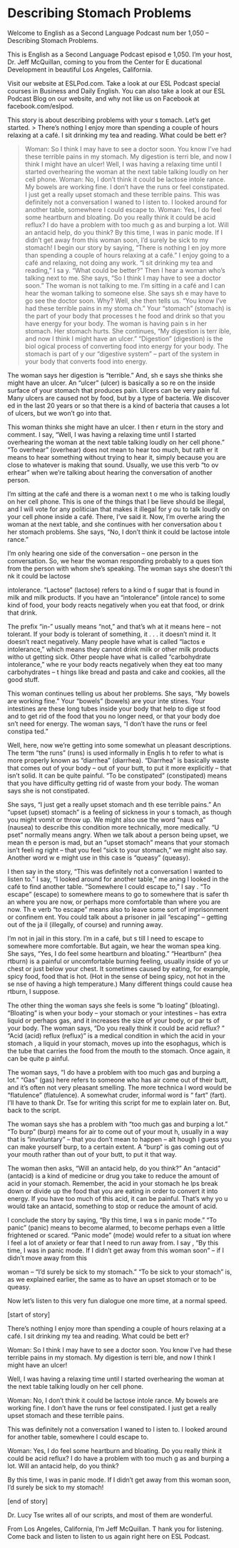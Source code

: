 # Describing Stomach Problems

Welcome to English as a Second Language Podcast num ber 1,050 – Describing Stomach Problems.  

This is English as a Second Language Podcast episod e 1,050. I’m your host, Dr. Jeff McQuillan, coming to you from the Center for E ducational Development in beautiful Los Angeles, California.  

Visit our website at ESLPod.com. Take a look at our  ESL Podcast special courses in Business and Daily English. You can also  take a look at our ESL Podcast Blog on our website, and why not like us on  Facebook at facebook.com/eslpod.  

This story is about describing problems with your s tomach. Let’s get started.  > There’s nothing I enjoy more than spending a couple  of hours relaxing at a café. I sit drinking my tea and reading. What could be bett er? 
> Woman: So I think I may have to see a doctor soon. You know I’ve had these terrible pains in my stomach. My digestion is terri ble, and now I think I might have an ulcer! 
> Well, I was having a relaxing time until I started overhearing the woman at the next table talking loudly on her cell phone. 
> Woman: No, I don’t think it could be lactose intole rance. My bowels are working fine. I don’t have the runs or feel constipated. I just get a really upset stomach and these terrible pains. 
> This was definitely not a conversation I waned to l isten to. I looked around for another table, somewhere I could escape to. 
> Woman: Yes, I do feel some heartburn and bloating. Do you really think it could be acid reflux? I do have a problem with too much g as and burping a lot. Will an antacid help, do you think? 
> By this time, I was in panic mode. If I didn’t get away from this woman soon, I’d surely be sick to my stomach! 
> I begin our story by saying, “There is nothing I en joy more than spending a couple of hours relaxing at a café.” I enjoy going to a café and relaxing, not doing any work. “I sit drinking my tea and reading,” I sa y. “What could be better?” Then I hear a woman who’s talking next to me. She says, “So I think I may have to see a doctor soon.” The woman is not talking to me. I’m  sitting in a café and I can hear the woman talking to someone else. She says sh e may have to go see the doctor soon. Why? Well, she then tells us. “You know I’ve had these terrible pains in my stoma ch.” Your “stomach” (stomach) is the part of your body that processes t he food and drink so that you have energy for your body. The woman is having pain s in her stomach. Her stomach hurts. She continues, “My digestion is terr ible, and now I think I might have an ulcer.” “Digestion” (digestion) is the biol ogical process of converting food into energy for your body. The stomach is part of y our “digestive system” – part of the system in your body that converts food into energy.  

The woman says her digestion is “terrible.” And, sh e says she thinks she might have an ulcer. An “ulcer” (ulcer) is basically a so re on the inside surface of your stomach that produces pain. Ulcers can be very pain ful. Many ulcers are caused not by food, but by a type of bacteria. We discover ed in the last 20 years or so that there is a kind of bacteria that causes a lot of ulcers, but we won’t go into that.  

This woman thinks she might have an ulcer. I then r eturn in the story and comment. I say, “Well, I was having a relaxing time  until I started overhearing the woman at the next table talking loudly on her cell phone.” “To overhear” (overhear) does not mean to hear too much, but rath er it means to hear something without trying to hear it, simply because  you are close to whatever is making that sound. Usually, we use this verb “to ov erhear” when we’re talking about hearing the conversation of another person.  

I’m sitting at the café and there is a woman next t o me who is talking loudly on her cell phone. This is one of the things that I be lieve should be illegal, and I will vote for any politician that makes it illegal for y ou to talk loudly on your cell phone inside a café. There, I’ve said it. Now, I’m overhe aring the woman at the next table, and she continues with her conversation abou t her stomach problems. She says, “No, I don’t think it could be lactose intole rance.”  

I’m only hearing one side of the conversation – one  person in the conversation. So, we hear the woman responding probably to a ques tion from the person with whom she’s speaking. The woman says she doesn’t thi nk it could be lactose  

intolerance. “Lactose” (lactose) refers to a kind o f sugar that is found in milk and milk products. If you have an “intolerance” (intole rance) to some kind of food, your body reacts negatively when you eat that food,  or drink that drink.  

The prefix “in-” usually means “not,” and that’s wh at it means here – not tolerant. If your body is tolerant of something, it . . . it doesn’t mind it. It doesn’t react negatively. Many people have what is called “lactos e intolerance,” which means they cannot drink milk or other milk products witho ut getting sick. Other people have what is called “carbohydrate intolerance,” whe re your body reacts negatively when they eat too many carbohydrates – t hings like bread and pasta and cake and cookies, all the good stuff.  

This woman continues telling us about her problems.  She says, “My bowels are working fine.” Your “bowels” (bowels) are your inte stines. Your intestines are these long tubes inside your body that help to dige st food and to get rid of the food that you no longer need, or that your body doe sn’t need for energy. The woman says, “I don’t have the runs or feel constipa ted.”  

Well, here, now we’re getting into some somewhat un pleasant descriptions. The term “the runs” (runs) is used informally in Englis h to refer to what is more properly known as “diarrhea” (diarrhea). “Diarrhea”  is basically waste that comes out of your body – out of your butt, to put it more  explicitly – that isn’t solid. It can be quite painful. “To be constipated” (constipated)  means that you have difficulty getting rid of waste from your body. The woman says  she is not constipated.  

She says, “I just get a really upset stomach and th ese terrible pains.” An “upset (upset) stomach” is a feeling of sickness in your s tomach, as though you might vomit or throw up. We might also use the word “naus ea” (nausea) to describe this condition more technically, more medically. “U pset” normally means angry. When we talk about a person being upset, we mean th e person is mad, but an “upset stomach” means that your stomach isn’t feeli ng right – that you feel “sick to your stomach,” we might also say. Another word w e might use in this case is “queasy” (queasy).  

I then say in the story, “This was definitely not a  conversation I wanted to listen to.” I say, “I looked around for another table,” me aning I looked in the café to find another table. “Somewhere I could escape to,” I say . “To escape” (escape) to somewhere means to go to somewhere that is safer th an where you are now, or perhaps more comfortable than where you are now. Th e verb “to escape” means also to leave some sort of imprisonment or confinem ent. You could talk about a prisoner in jail “escaping” – getting out of the ja il (illegally, of course) and running away.   

 I’m not in jail in this story. I’m in a café, but s till I need to escape to somewhere more comfortable. But again, we hear the woman spea king. She says, “Yes, I do feel some heartburn and bloating.” “Heartburn” (hea rtburn) is a painful or uncomfortable burning feeling, usually inside of yo ur chest or just below your chest. It sometimes caused by eating, for example, spicy food, food that is hot. (Hot in the sense of being spicy, not hot in the se nse of having a high temperature.) Many different things could cause hea rtburn, I suppose.  

The other thing the woman says she feels is some “b loating” (bloating). “Bloating” is when your body – your stomach or your intestines  – has extra liquid or perhaps gas, and it increases the size of your body, or par ts of your body. The woman says, “Do you really think it could be acid reflux? ” “Acid (acid) reflux (reflux)” is a medical condition in which the acid in your stomach , a liquid in your stomach, moves up into the esophagus, which is the tube that  carries the food from the mouth to the stomach. Once again, it can be quite p ainful.  

The woman says, “I do have a problem with too much gas and burping a lot.” “Gas” (gas) here refers to someone who has air come  out of their butt, and it’s often not very pleasant smelling. The more technica l word would be “flatulence” (flatulence). A somewhat cruder, informal word is “ fart” (fart). I’ll have to thank Dr. Tse for writing this script for me to explain later  on. But, back to the script.  

The woman says she has a problem with “too much gas  and burping a lot.” “To burp” (burp) means for air to come out of your mout h, usually in a way that is “involuntary” – that you don’t mean to happen – alt hough I guess you can make yourself burp, to a certain extent. A “burp“ is gas  coming out of your mouth rather than out of your butt, to put it that way.  

The woman then asks, “Will an antacid help, do you think?” An “antacid” (antacid) is a kind of medicine or drug you take to  reduce the amount of acid in your stomach. Remember, the acid in your stomach he lps break down or divide up the food that you are eating in order to convert  it into energy. If you have too much of this acid, it can be painful. That’s why yo u would take an antacid, something to stop or reduce the amount of acid.  

I conclude the story by saying, “By this time, I wa s in panic mode.” “To panic” (panic) means to become alarmed, to become perhaps even a little frightened or scared. “Panic mode” (mode) would refer to a situat ion where I feel a lot of anxiety or fear that I need to run away from. I say , “By this time, I was in panic mode. If I didn’t get away from this woman soon” – if I didn’t move away from this  

woman – “I’d surely be sick to my stomach.” “To be sick to your stomach” is, as we explained earlier, the same as to have an upset stomach or to be queasy.  

Now let’s listen to this very fun dialogue one more  time, at a normal speed.  

[start of story] 

There’s nothing I enjoy more than spending a couple  of hours relaxing at a café. I sit drinking my tea and reading. What could be bett er? 

Woman: So I think I may have to see a doctor soon. You know I’ve had these terrible pains in my stomach. My digestion is terri ble, and now I think I might have an ulcer! 

Well, I was having a relaxing time until I started overhearing the woman at the next table talking loudly on her cell phone. 

Woman: No, I don’t think it could be lactose intole rance. My bowels are working fine. I don’t have the runs or feel constipated. I just get a really upset stomach and these terrible pains. 

This was definitely not a conversation I waned to l isten to. I looked around for another table, somewhere I could escape to. 

Woman: Yes, I do feel some heartburn and bloating. Do you really think it could be acid reflux? I do have a problem with too much g as and burping a lot. Will an antacid help, do you think? 

By this time, I was in panic mode. If I didn’t get away from this woman soon, I’d surely be sick to my stomach! 

[end of story] 

Dr. Lucy Tse writes all of our scripts, and most of  them are wonderful.  

From Los Angeles, California, I’m Jeff McQuillan. T hank you for listening. Come back and listen to listen to us again right here on  ESL Podcast. 

